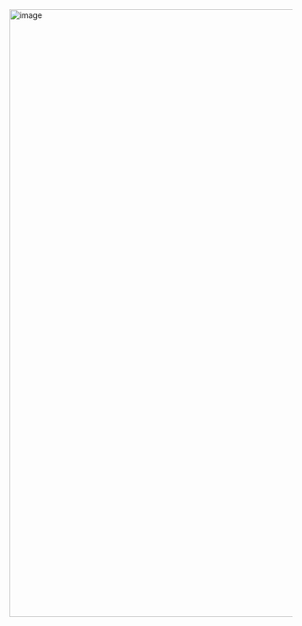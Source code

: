 <img width="2719" height="1081" alt="image" src="https://github.com/user-attachments/assets/38d03b4c-b4ff-46ef-bf54-a8524c052235" />




<!---
- 👀 I’m interested in ...
- 🌱 I’m currently learning ...
- 💞️ I’m looking to collaborate on ...
- 📫 How to reach me ...
AfaqV/AfaqV is a ✨ special ✨ repository because its `README.md` (this file) appears on your GitHub profile.
You can click the Preview link to take a look at your changes.
--->
